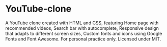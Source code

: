# YouTube-clone
A YouTube clone created with HTML and CSS, featuring Home page with recommended videos, Search bar with autocomplete, Responsive design that adapts to different screen sizes, Custom fonts and icons using Google Fonts and Font Awesome. For personal practice only. Licensed under MIT.
